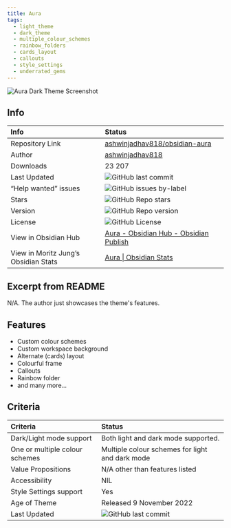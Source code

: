 ```yaml
---
title: Aura
tags:
  - light_theme
  - dark_theme
  - multiple_colour_schemes
  - rainbow_folders
  - cards_layout
  - callouts
  - style_settings
  - underrated_gems
---
```


![Aura Dark Theme Screenshot](https://raw.githubusercontent.com/ashwinjadhav818/obsidian-aura/refs/heads/master/assets/showcase.png)

## Info

| Info                                 | Status                                                                                                                                                                                                                 |
| :----------------------------------- | :--------------------------------------------------------------------------------------------------------------------------------------------------------------------------------------------------------------------- |
| Repository Link                      | [ashwinjadhav818/obsidian-aura](https://github.com/ashwinjadhav818/obsidian-aura)                                                                                                                                      |
| Author                               | [ashwinjadhav818](https://github.com/ashwinjadhav818)                                                                                                                                                                  |
| Downloads                            | 23 207                                                                                                                                                                                                                 |
| Last Updated                         | ![GitHub last commit](https://img.shields.io/github/last-commit/ashwinjadhav818/obsidian-aura?color=573E7A&amp;label=last%20update&amp;logo=github&amp;style=for-the-badge) |
| “Help wanted” issues                 | ![GitHub issues by-label](https://img.shields.io/github/issues/ashwinjadhav818/obsidian-aura/help%20wanted?color=573E7A&amp;logo=github&amp;style=for-the-badge)            |
| Stars                                | ![GitHub Repo stars](https://img.shields.io/github/stars/ashwinjadhav818/obsidian-aura?color=573E7A&amp;logo=github&amp;style=for-the-badge)                                |
| Version                              | ![GitHub Repo version](https://img.shields.io/github/v/release/ashwinjadhav818/obsidian-aura?color=573E7A&amp;logo=github&amp;style=for-the-badge&sort=semver)              |
| License                              | ![GitHub License](https://img.shields.io/github/license/ashwinjadhav818/obsidian-aura?style=for-the-badge)                                                                   |
| View in Obsidian Hub                 | [Aura \- Obsidian Hub \- Obsidian Publish](https://publish.obsidian.md/hub/02+-+Community+Expansions/02.05+All+Community+Expansions/Themes/Aura)                                                                       |
| View in Moritz Jung’s Obsidian Stats | [Aura \| Obsidian Stats](https://www.moritzjung.dev/obsidian-stats/themes/aura/)                                                                                                                                       |

## Excerpt from README

N/A. The author just showcases the theme's features.

## Features

- Custom colour schemes
- Custom workspace background
- Alternate (cards) layout
- Colourful frame
- Callouts
- Rainbow folder
- and many more...

## Criteria

| Criteria                       | Status                                                                                                                                                                                                                 |
| :----------------------------- | :--------------------------------------------------------------------------------------------------------------------------------------------------------------------------------------------------------------------- |
| Dark/Light mode support        | Both light and dark mode supported.                                                                                                                                                                                    |
| One or multiple colour schemes | Multiple colour schemes for light and dark mode                                                                                                                                                                        |
| Value Propositions             | N/A other than features listed                                                                                                                                                                                         |
| Accessibility                  | NIL                                                                                                                                                                                                                    |
| Style Settings support         | Yes                                                                                                                                                                                                                    |
| Age of Theme                   | Released 9 November 2022                                                                                                                                                                                               |
| Last Updated                   | ![GitHub last commit](https://img.shields.io/github/last-commit/ashwinjadhav818/obsidian-aura?color=573E7A&amp;label=last%20update&amp;logo=github&amp;style=for-the-badge) |
